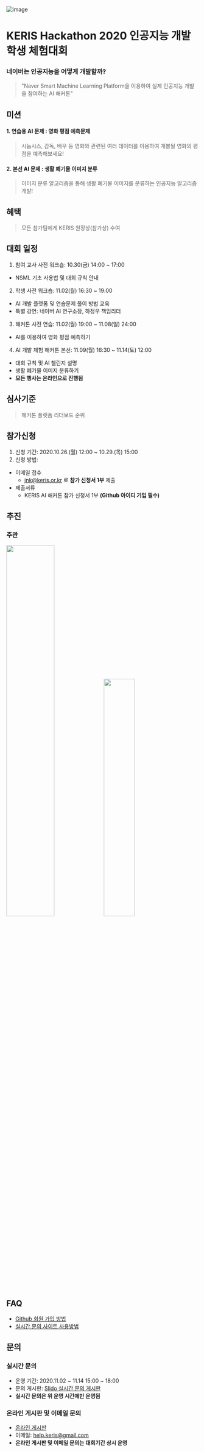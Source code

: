 ![image](https://user-images.githubusercontent.com/72900535/96531340-6ad27700-12c4-11eb-8431-445fc02f99bf.png)
# KERIS Hackathon 2020 인공지능 개발 학생 체험대회
### 네이버는 인공지능을 어떻게 개발할까?
> "Naver Smart Machine Learning Platform을 이용하여 실제 인공지능 개발을 참여하는 AI 해커톤"
  
## 미션
#### 1. 연습용 AI 문제 : 영화 평점 예측문제<br>
> 시놉시스, 감독, 배우 등 영화와 관련된 여러 데이터를 이용하여 개볼될 영화의 평점을 예측해보세요!
#### 2. 본선 AI 문제 : 생활 폐기물 이미지 분류
> 이미지 분류 알고리즘을 통해 생활 폐기물 이미지를 분류하는 인공지능 알고리즘 개발! 

## 혜택
> 모든 참가팀에게 KERIS 원장상(참가상) 수여

## 대회 일정
1. 참여 교사 사전 워크숍: 10.30(금) 14:00 ~ 17:00 
  * NSML 기초 사용법 및 대회 규칙 안내
2. 학생 사전 워크숍: 11.02(월) 16:30 ~ 19:00 
  * AI 개발 플랫폼 및 연습문제 풀이 방법 교육
  * 특별 강연: 네이버 AI 연구소장, 하정우 책임리더
3. 해커톤 사전 연습: 11.02(월) 19:00 ~ 11.08(일) 24:00 
  * AI를 이용하여 영화 평점 예측하기
4. AI 개발 체험 해커톤 본선: 11.09(월) 16:30 ~ 11.14(토) 12:00
  * 대회 규칙 및 AI 챌린지 설명
  * 생활 폐기물 이미지 분류하기
* **모든 행사는 온라인으로 진행됨**

## 심사기준
> 해커톤 플랫폼 리더보드 순위

## 참가신청
1. 신청 기간: 2020.10.26.(월) 12:00 ~ 10.29.(목) 15:00 <br>
2. 신청 방법: <br>
  + 이메일 접수
    + jnk@keris.or.kr 로 **참가 신청서 1부** 제출
  + 제출서류
    + KERIS AI 해커톤 참가 신청서 1부 **(Github 아이디 기입 필수)**

## 추진
### 주관
<img src="https://user-images.githubusercontent.com/72900535/96530265-0b736780-12c2-11eb-81c5-a0575545e438.png" width="50%" height="50%">

<img src="https://user-images.githubusercontent.com/72900535/96530750-0662e800-12c3-11eb-817e-96058b8cf3aa.png" width="40%" height="40%">

## FAQ
* [Github 회원 가입 방법](https://github.com/keris2020/hackathon/issues/2#issue-725131238)
* [실시간 문의 사이트 사용방법](https://github.com/keris2020/hackathon/issues/1#issue-725130546)

## 문의

### 실시간 문의
* 운영 기간: 2020.11.02 ~ 11.14 15:00 ~ 18:00
* 문의 게시판: [Slido 실시간 문의 게시판](https://app.sli.do/event/f3usp3m1)
* **실시간 문의은 위 운영 시간에만 운영됨**
 
### 온라인 게시판 및 이메일 문의
* [온라인 게시판](https://github.com/keris2020/hackathon/issues)
* 이메일: help.keris@gmail.com 
* **온라인 게시판 및 이메일 문의는 대회기간 상시 운영**

